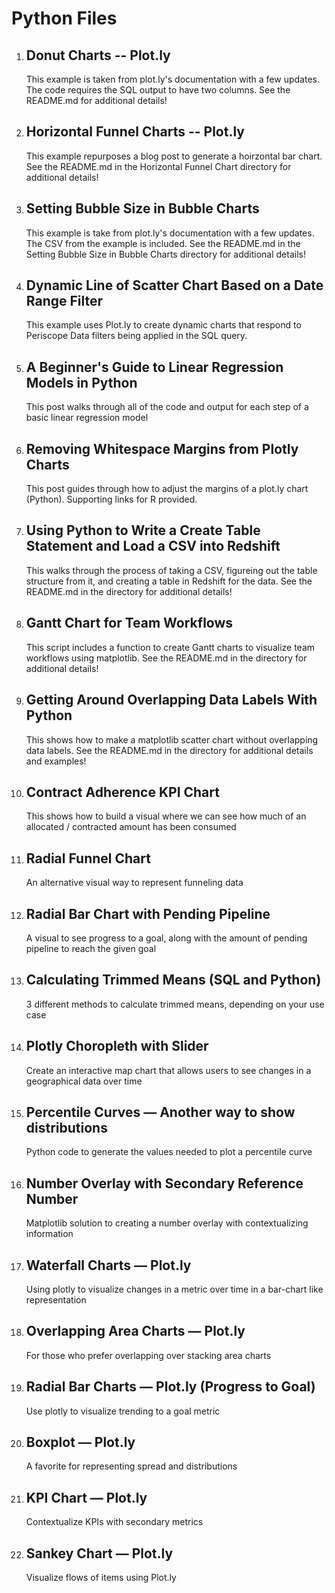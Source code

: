 # Python Files

1. ## Donut Charts -- Plot.ly
    This example is taken from plot.ly's documentation with a few updates.  The code requires the SQL output to have two columns.  See the README.md for additional details!

2. ## Horizontal Funnel Charts -- Plot.ly
	This example repurposes a blog post to generate a hoirzontal bar chart. See the README.md in the Horizontal Funnel Chart directory for additional details!

3. ## Setting Bubble Size in Bubble Charts
	This example is take from plot.ly's documentation with a few updates.  The CSV from the example is included. See the README.md in the Setting Bubble Size in Bubble Charts directory for additional details!

4. ## Dynamic Line of Scatter Chart Based on a Date Range Filter
	This example uses Plot.ly to create dynamic charts that respond to Periscope Data filters being applied in the SQL query.
	
5. ## A Beginner's Guide to Linear Regression Models in Python
	This post walks through all of the code and output for each step of a basic linear regression model

6. ## Removing Whitespace Margins from Plotly Charts
	This post guides through how to adjust the margins of a plot.ly chart (Python). Supporting links for R provided.

7. ## Using Python to Write a Create Table Statement and Load a CSV into Redshift
	This walks through the process of taking a CSV, figureing out the table structure from it, and creating a table in Redshift for the data. See the README.md in the directory for additional details!

8. ## Gantt Chart for Team Workflows
	This script includes a function to create Gantt charts to visualize team workflows using matplotlib. See the README.md in the directory for additional details!

9. ## Getting Around Overlapping Data Labels With Python
	This shows how to make a matplotlib scatter chart without overlapping data labels. See the README.md in the directory for additional details and examples!

10. ## Contract Adherence KPI Chart
	This shows how to build a visual where we can see how much of an allocated / contracted amount has been consumed
	
11. ## Radial Funnel Chart
	An alternative visual way to represent funneling data

12. ## Radial Bar Chart with Pending Pipeline
	A visual to see progress to a goal, along with the amount of pending pipeline to reach the given goal
	
13. ## Calculating Trimmed Means (SQL and Python)
	3 different methods to calculate trimmed means, depending on your use case
	
14. ## Plotly Choropleth with Slider
	Create an interactive map chart that allows users to see changes in a geographical data over time

15. ## Percentile Curves — Another way to show distributions
	Python code to generate the values needed to plot a percentile curve

16. ## Number Overlay with Secondary Reference Number
	Matplotlib solution to creating a number overlay with contextualizing information

17. ## Waterfall Charts — Plot.ly
	Using plotly to visualize changes in a metric over time in a bar-chart like representation
	
18. ## Overlapping Area Charts — Plot.ly
	For those who prefer overlapping over stacking area charts
	
19. ## Radial Bar Charts — Plot.ly (Progress to Goal)
	Use plotly to visualize trending to a goal metric
	
20. ## Boxplot — Plot.ly
	A favorite for representing spread and distributions
	
21. ## KPI Chart — Plot.ly
	Contextualize KPIs with secondary metrics
	
22. ## Sankey Chart — Plot.ly
	Visualize flows of items using Plot.ly
